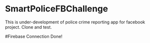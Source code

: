 # SmartPoliceFBChallenge
This is under-development of police crime reporting app for facebook project. Clone and test.

#Firebase Connection
Done!
